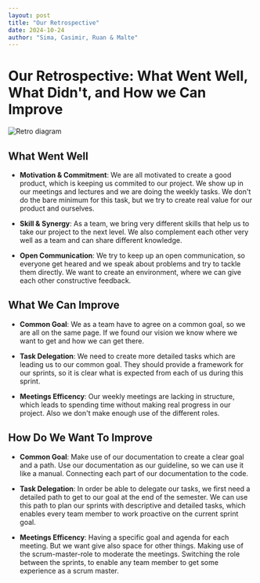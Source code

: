 ```yaml
---
layout: post
title: "Our Retrospective"
date: 2024-10-24
author: "Sima, Casimir, Ruan & Malte"
---
```


# Our Retrospective: What Went Well, What Didn't, and How we Can Improve
![Retro diagram](/gardeningApp/assets/screenshots/screenshots/retro.png)

## What Went Well
- **Motivation & Commitment**: We are all motivated to create a good product, which is keeping us commited to our project. We show up in our meetings and lectures and we are doing the weekly tasks. We don't do the bare minimum for this task, but we try to create real value for our product and ourselves.

- **Skill & Synergy**: As a team, we bring very different skills that help us to take our project to the next level. We also complement each other very well as a team and can share different knowledge.

- **Open Communication**: We try to keep up an open communication, so everyone get heared and we speak about problems and try to tackle them directly. We want to create an environment, where we can give each other constructive feedback.

## What We Can Improve
- **Common Goal**: We as a team have to agree on a common goal, so we are all on the same page. If we found our vision we know where we want to get and how we can get there.

- **Task Delegation**: We need to create more detailed tasks which are leading us to our common goal. They should provide a framework for our sprints, so it is clear what is expected from each of us during this sprint.

- **Meetings Efficency**: Our weekly meetings are lacking in structure, which leads to spending time without making real progress in our project. Also we don't make enough use of the different roles.

## How Do We Want To Improve
- **Common Goal**: Make use of our documentation to create a clear goal and a path. Use our documentation as our guideline, so we can use it like a manual. Connecting each part of our documentation to the code.

- **Task Delegation**: In order be able to delegate our tasks, we first need a detailed path to get to our goal at the end of the semester. We can use this path to plan our sprints with descriptive and detailed tasks, which enables every team member to work proactive on the current sprint goal.

- **Meetings Efficency**: Having a specific goal and agenda for each meeting. But we want give also space for other things. Making use of the scrum-master-role to moderate the meetings. Switching the role between the sprints, to enable any team member to get some experience as a scrum master.
